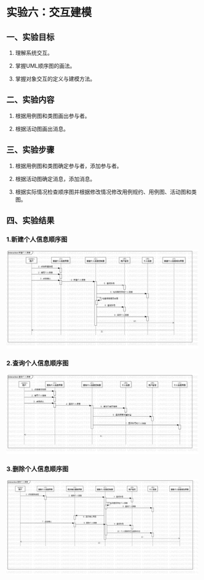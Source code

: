 # 实验六：交互建模

## 一、实验目标

1. 理解系统交互。 

2. 掌握UML顺序图的画法。 

3. 掌握对象交互的定义与建模方法。 

## 二、实验内容

1. 根据用例图和类图画出参与者。  

2. 根据活动图画出消息。   

## 三、实验步骤

1. 根据用例图和类图确定参与者，添加参与者。  

2. 根据活动图确定消息，添加消息。

3. 根据实际情况检查顺序图并根据修改情况修改用例规约、用例图、活动图和类图。

## 四、实验结果

### 1.新建个人信息顺序图 
![新建个人信息顺序图](Lab6_create.jpg)  
### 2.查询个人信息顺序图 
![查询个人信息顺序图](Lab6_search.jpg)  
### 3.删除个人信息顺序图 
![删除个人信息顺序图](Lab6_delete.jpg)  
